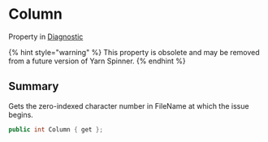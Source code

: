 # Column

Property in [Diagnostic](./)

{% hint style="warning" %}
This property is obsolete and may be removed from a future version of Yarn Spinner.
{% endhint %}

## Summary

Gets the zero-indexed character number in FileName at which the issue begins.

```csharp
public int Column { get };
```
